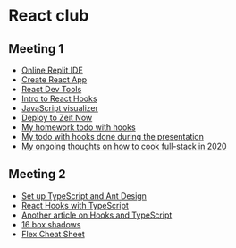React club
===

Meeting 1
---

- [Online Replit IDE](https://repl.it/languages/reactjs)
- [Create React App](https://github.com/facebook/create-react-app)
- [React Dev Tools](https://chrome.google.com/webstore/detail/react-developer-tools/fmkadmapgofadopljbjfkapdkoienihi?hl=ru)
- [Intro to React Hooks](https://en.reactjs.org/docs/hooks-intro.html)
- [JavaScript visualizer](http://pythontutor.com/javascript.html)
- [Deploy to Zeit Now](https://zeit.co/)
- [My homework todo with hooks](todo-with-hooks/)
- [My todo with hooks done during the presentation](todo-v2/)
- [My ongoing thoughts on how to cook full-stack in 2020](https://github.com/vpavlenko/web-2020)


Meeting 2
---

- [Set up TypeScript and Ant Design](https://ant.design/docs/react/use-in-typescript)
- [React Hooks with TypeScript](https://levelup.gitconnected.com/usetypescript-a-complete-guide-to-react-hooks-and-typescript-db1858d1fb9c)
- [Another article on Hooks and TypeScript](https://fettblog.eu/typescript-react/hooks/)
- [16 box shadows](https://repl.it/@cxielamiko/LimeEllipticalRepo)
- [Flex Cheat Sheet](https://yoksel.github.io/flex-cheatsheet)
